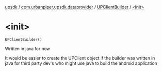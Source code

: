 [upsdk](../../index.md) / [com.urbanpiper.upsdk.dataprovider](../index.md) / [UPClientBuilder](index.md) / [&lt;init&gt;](./-init-.md)

# &lt;init&gt;

`UPClientBuilder()`

Written in java for now

 It would be easier to create the UPClient object if the builder was written in java for third party dev's who might use java to build the android application


